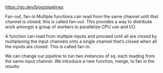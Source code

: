 
https://go.dev/blog/pipelines

Fan-out, fan-in
Multiple functions can read from the same channel until that channel is closed; this is called fan-out. This provides a way to distribute work amongst a group of workers to parallelize CPU use and I/O.

A function can read from multiple inputs and proceed until all are closed by multiplexing the input channels onto a single channel that’s closed when all the inputs are closed. This is called fan-in.

We can change our pipeline to run two instances of sq, each reading from the same input channel. We introduce a new function, merge, to fan in the results: